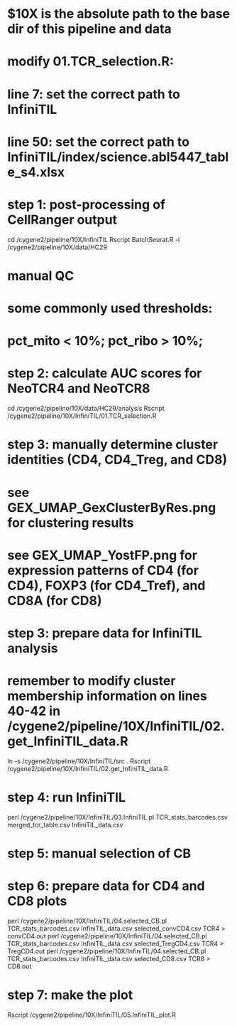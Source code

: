 # $10X is the absolute path to the base dir of this pipeline and data
# modify 01.TCR_selection.R:
# line 7:  set the correct path to InfiniTIL
# line 50: set the correct path to InfiniTIL/index/science.abl5447_table_s4.xlsx

# step 1: post-processing of CellRanger output
cd /cygene2/pipeline/10X/InfiniTIL
Rscript BatchSeurat.R -i /cygene2/pipeline/10X/data/HC29
# manual QC
# some commonly used thresholds:
# pct_mito < 10%; pct_ribo > 10%;

# step 2: calculate AUC scores for NeoTCR4 and NeoTCR8
cd /cygene2/pipeline/10X/data/HC29/analysis
Rscript /cygene2/pipeline/10X/InfiniTIL/01.TCR_selection.R

# step 3: manually determine cluster identities (CD4, CD4_Treg, and CD8)
# see GEX_UMAP_GexClusterByRes.png for clustering results
# see GEX_UMAP_YostFP.png for expression patterns of CD4 (for CD4), FOXP3 (for CD4_Tref), and CD8A (for CD8) 

# step 3: prepare data for InfiniTIL analysis
# remember to modify cluster membership information on lines 40-42 in /cygene2/pipeline/10X/InfiniTIL/02.get_InfiniTIL_data.R
ln -s /cygene2/pipeline/10X/InfiniTIL/src .
Rscript /cygene2/pipeline/10X/InfiniTIL/02.get_InfiniTIL_data.R

# step 4: run InfiniTIL
perl /cygene2/pipeline/10X/InfiniTIL/03.InfiniTIL.pl TCR_stats_barcodes.csv merged_tcr_table.csv InfiniTIL_data.csv

# step 5: manual selection of CB

# step 6: prepare data for CD4 and CD8 plots
perl /cygene2/pipeline/10X/InfiniTIL/04.selected_CB.pl TCR_stats_barcodes.csv InfiniTIL_data.csv selected_convCD4.csv TCR4 > convCD4.out
perl /cygene2/pipeline/10X/InfiniTIL/04.selected_CB.pl TCR_stats_barcodes.csv InfiniTIL_data.csv selected_TregCD4.csv TCR4 > TregCD4.out
perl /cygene2/pipeline/10X/InfiniTIL/04.selected_CB.pl TCR_stats_barcodes.csv InfiniTIL_data.csv selected_CD8.csv TCR8 > CD8.out

# step 7: make the plot
Rscript /cygene2/pipeline/10X/InfiniTIL/05.InfiniTIL_plot.R
